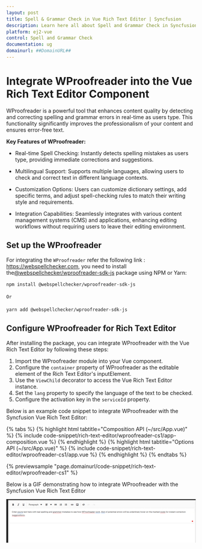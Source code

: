 ```yaml
---
layout: post
title: Spell & Grammar Check in Vue Rich Text Editor | Syncfusion
description: Learn here all about Spell and Grammar Check in Syncfusion Vue Rich Text Editor component of Syncfusion Essential JS 2 and more.
platform: ej2-vue
control: Spell and Grammar Check 
documentation: ug
domainurl: ##DomainURL##
---
```


# Integrate WProofreader into the Vue Rich Text Editor Component

WProofreader is a powerful tool that enhances content quality by detecting and correcting spelling and grammar errors in real-time as users type. This functionality significantly improves the professionalism of your content and ensures error-free text.

**Key Features of WProofreader:**

* Real-time Spell Checking: Instantly detects spelling mistakes as users type, providing immediate corrections and suggestions.

* Multilingual Support: Supports multiple languages, allowing users to check and correct text in different language contexts.

* Customization Options: Users can customize dictionary settings, add specific terms, and adjust spell-checking rules to match their writing style and requirements.

* Integration Capabilities: Seamlessly integrates with various content management systems (CMS) and applications, enhancing editing workflows without requiring users to leave their editing environment.

## Set up the WProofreader

For integrating the `WProofreader` refer the following link : https://webspellchecker.com, you need to install the[@webspellchecker/wproofreader-sdk-js](https://www.npmjs.com/package/@webspellchecker/wproofreader-sdk-js) package using NPM or Yarn:

```bash
npm install @webspellchecker/wproofreader-sdk-js

Or

yarn add @webspellchecker/wproofreader-sdk-js

```

## Configure WProofreader for Rich Text Editor

After installing the package, you can integrate WProofreader with the Vue Rich Text Editor by following these steps:

1. Import the WProofreader module into your Vue component.
2. Configure the `container` property of WProofreader as the editable element of the Rich Text Editor's inputElement.
3. Use the `ViewChild` decorator to access the Vue Rich Text Editor instance.
4. Set the `lang` property to specify the language of the text to be checked.
5. Configure the activation key in the `serviceId` property.

Below is an example code snippet to integrate WProofreader with the Syncfusion Vue Rich Text Editor:

{% tabs %}
{% highlight html tabtitle="Composition API (~/src/App.vue)" %}
{% include code-snippet/rich-text-editor/wproofreader-cs1/app-composition.vue %}
{% endhighlight %}
{% highlight html tabtitle="Options API (~/src/App.vue)" %}
{% include code-snippet/rich-text-editor/wproofreader-cs1/app.vue %}
{% endhighlight %}
{% endtabs %}

{% previewsample "page.domainurl/code-snippet/rich-text-editor/wproofreader-cs1" %}

Below is a GIF demonstrating how to integrate WProofreader with the Syncfusion Vue Rich Text Editor

![WebSpellChecker](images/spell-grammar-check.gif)